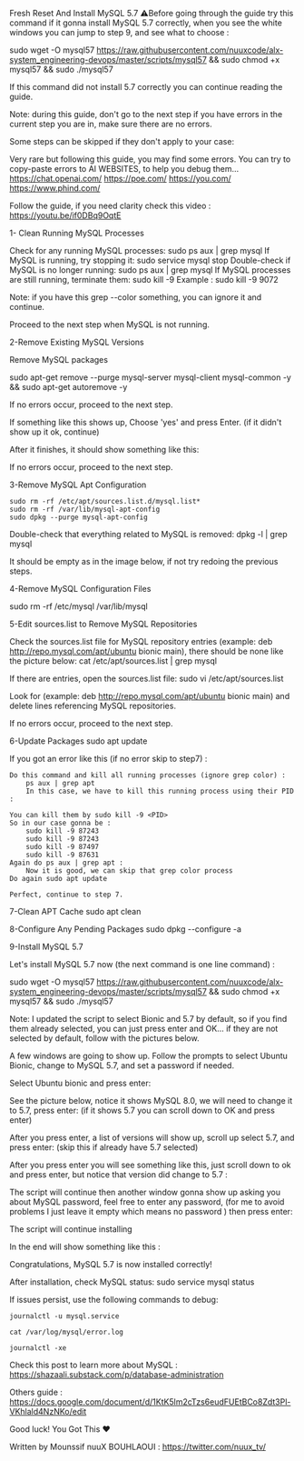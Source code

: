 Fresh Reset
And
Install MySQL 5.7
⚠️Before going through the guide try this command if it gonna install MySQL 5.7 correctly, when you see the white windows you can jump to step 9, and see what to choose :


sudo wget -O mysql57 https://raw.githubusercontent.com/nuuxcode/alx-system_engineering-devops/master/scripts/mysql57 && sudo chmod +x mysql57 &&  sudo ./mysql57


If this command did not install 5.7 correctly you can continue reading the guide.



Note: during this guide, don't go to the next step if you have errors in the current step you are in, make sure there are no errors.

Some steps can be skipped if they don't apply to your case:

Very rare but following this guide, you may find some errors. You can try to copy-paste errors to AI WEBSITES, to help you debug them… 
	https://chat.openai.com/
	https://poe.com/
https://you.com/
https://www.phind.com/

Follow the guide, if you need clarity check this video : 
	https://youtu.be/if0DBq9OqtE



1- Clean Running MySQL Processes



Check for any running MySQL processes:
	sudo ps aux | grep mysql
If MySQL is running, try stopping it:
	sudo service mysql stop
Double-check if MySQL is no longer running:
	sudo ps aux | grep mysql
If MySQL processes are still running, terminate them:
	sudo kill -9 <PID>
		Example :  sudo kill -9 9072

Note: if you have this grep --color something, you can ignore it and continue.


Proceed to the next step when MySQL is not running.



2-Remove Existing MySQL Versions

Remove MySQL packages
	
sudo apt-get remove --purge mysql-server mysql-client mysql-common -y && sudo apt-get autoremove -y



If no errors occur, proceed to the next step.

If something like this shows up, Choose 'yes' and press Enter. 
(if it didn't show up it ok, continue)


After it finishes, it should show something like this: 


If no errors occur, proceed to the next step.




3-Remove MySQL Apt Configuration

	sudo rm -rf /etc/apt/sources.list.d/mysql.list*
	sudo rm -rf /var/lib/mysql-apt-config
	sudo dpkg --purge mysql-apt-config

Double-check that everything related to MySQL is removed:
	dpkg -l | grep mysql

It should be empty as in the image below, if not try redoing the previous steps.





4-Remove MySQL Configuration Files


sudo rm -rf /etc/mysql /var/lib/mysql



5-Edit sources.list to Remove MySQL Repositories

Check the sources.list file for MySQL repository entries (example: deb http://repo.mysql.com/apt/ubuntu bionic main), 
there should be none like the picture below:
		cat /etc/apt/sources.list | grep mysql


If there are entries, open the sources.list file:
	sudo vi /etc/apt/sources.list 

Look for (example: deb http://repo.mysql.com/apt/ubuntu bionic main) and delete lines referencing MySQL repositories. 


If no errors occur, proceed to the next step.




6-Update Packages
sudo apt update


If you got an error like this (if no error skip to step7) : 
	

	Do this command and kill all running processes (ignore grep color) : 
		ps aux | grep apt
		In this case, we have to kill this running process using their PID : 
	
	You can kill them by sudo kill -9 <PID>
	So in our case gonna be : 
		sudo kill -9 87243 
		sudo kill -9 87243 
		sudo kill -9 87497 
		sudo kill -9 87631
	Again do ps aux | grep apt : 
		Now it is good, we can skip that grep color process
	Do again sudo apt update
	
	Perfect, continue to step 7.



7-Clean APT Cache
sudo apt clean




8-Configure Any Pending Packages
sudo dpkg --configure -a





9-Install MySQL 5.7

Let's install MySQL 5.7 now (the next command is one line command) : 


sudo wget -O mysql57 https://raw.githubusercontent.com/nuuxcode/alx-system_engineering-devops/master/scripts/mysql57 && sudo chmod +x mysql57 &&  sudo ./mysql57


Note: I updated the script to select Bionic and 5.7 by default, so if you find them already selected, you can just press enter and OK… if they are not selected by default, follow with the pictures below.


A few windows are going to show up. Follow the prompts to select Ubuntu Bionic, change to MySQL 5.7, and set a password if needed.

Select Ubuntu bionic and press enter:



See the picture below, notice it shows MySQL 8.0, we will need to change it to 5.7, press enter: (if it shows 5.7 you can scroll down to OK and press enter)



After you press enter, a list of versions will show up, scroll up select 5.7, and press enter:
(skip this if already have 5.7 selected) 



After you press enter you will see something like this, just scroll down to ok and press enter, but notice that version did change to 5.7 : 



The script will continue then another window gonna show up asking you about MySQL password, feel free to enter any password, (for me to avoid problems I just leave it empty which means no password ) then press enter: 




The script will continue installing

In the end will show something like this : 



Congratulations, MySQL 5.7 is now installed correctly!





After installation, check MySQL status:
	sudo service mysql status



If issues persist, use the following commands to debug: 

	journalctl -u mysql.service

	cat /var/log/mysql/error.log

	journalctl -xe

Check this post to learn more about MySQL : 
	https://shazaali.substack.com/p/database-administration

Others guide : 
https://docs.google.com/document/d/1KtK5lm2cTzs6eudFUEtBCo8Zdt3Pl-VKhlald4NzNKo/edit

Good luck!
You Got This ♥

Written by Mounssif nuuX BOUHLAOUI : 
https://twitter.com/nuux_tv/

